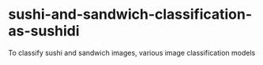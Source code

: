 # sushi-and-sandwich-classification-as-sushidi
To classify sushi and sandwich images, various image classification models 

